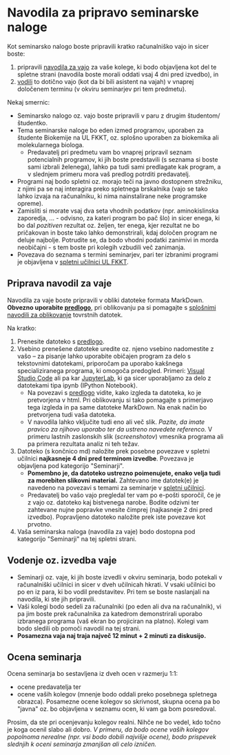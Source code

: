 # Navodila za pripravo seminarske naloge

Kot seminarsko nalogo boste pripravili kratko računalniško vajo in sicer boste:
1. pripravili [navodila za vajo](#priprava-navodil-za-vaje) za vaše kolege, ki bodo objavljena kot del te spletne strani (navodila boste morali oddati vsaj 4 dni pred izvedbo), in
2. [vodili](#vodenje-oz-izvedba-vaje) to dotično vajo (kot da bi bili asistent na vajah) v vnaprej določenem terminu (v okviru seminarjev pri tem predmetu).

Nekaj smernic:
- Seminarsko nalogo oz. vajo boste pripravili v paru z drugim študentom/študentko.
- Tema seminarske naloge bo eden izmed programov, uporaben za študente Biokemije na UL FKKT, oz. splošno uporaben za biokemika ali molekularnega biologa.
  - Predavatelj pri predmetu vam bo vnaprej pripravil seznam potencialnih programov, ki jih boste predstavili (s seznama si boste sami izbrali želenega), lahko pa tudi sami predlagate kak program, a v slednjem primeru mora vaš predlog potrditi predavatelj.
- Programi naj bodo spletni oz. morajo teči na javno dostopnem strežniku, z njimi pa se naj interagira preko spletnega brskalnika (vajo se tako lahko izvaja na računalniku, ki nima nainstalirane neke programske opreme).
- Zamisliti si morate vsaj dva seta vhodnih podatkov (npr. aminokislinska zaporedja, ... - odvisno, za kateri program bo pač šlo) in sicer enega, ki bo dal *pozitiven* rezultat oz. željen, ter enega, kjer rezultat ne bo pričakovan in boste tako lahko demonstrirali, kdaj določen program ne deluje najbolje. Potrudite se, da bodo vhodni podatki zanimivi in morda neobičajni - s tem boste pri kolegih vzbudili več zanimanja.
- Povezava do seznama s termini seminarjev, pari ter izbranimi programi je objavljena v [spletni učilnici UL FKKT](https://ucilnica.fkkt.uni-lj.si/).

## Priprava navodil za vaje

Navodila za vaje boste pripravili v obliki datoteke formata MarkDown. **Obvezno uporabite [predlogo](seminar-predloga.md)**, pri oblikovanju pa si pomagajte s [splošnimi navodili za oblikovanje](../priloge/markdown.md) tovrstnih datotek.

Na kratko:
1. Prenesite datoteko s [predlogo](https://mpavsic.github.io/biokeminfo/_sources/seminar/seminar-predloga.md).
2. Vsebino prenešene datoteke uredite oz. njeno vsebino nadomestite z vašo – za pisanje lahko uporabite običajen program za delo s tekstovnimi datotekami, priporočam pa uporabo kakšnega specializiranega programa, ki omogoča predogled. Primeri: [Visual Studio Code](https://code.visualstudio.com/) ali pa kar [JupyterLab](../priloge/jupyterlab.ipynb), ki ga sicer uporabljamo za delo z datotekami tipa ipynb (IPython Notebook).
   - Na povezavi s [predlogo](seminar-predloga.md) vidite, kako izgleda ta datoteka, ko je pretvorjena v html. Pri oblikovanju si tako pomagajte s primerjavo tega izgleda in pa same datoteke MarkDown. Na enak način bo pretvorjena tudi vaša datoteka.
   - V navodila lahko vključite tudi eno ali več slik. *Pazite, da imate pravico za njihovo uporabo ter da ustreno navedete referenco.* V primeru lastnih zaslonskih slik (*screenshotov*) vmesnika programa ali pa primera rezultata analiz ni teh težav.
3. Datoteko (s končnico md) naložite prek posebne povezave v spletni učilnici **najkasneje 4 dni pred terminom izvedbe**. Povezava je objavljena pod kategorijo "Seminarji".
   - **Pomembno je, da datoteko ustrezno poimenujete, enako velja tudi za morebiten slikovni material.** Zahtevano ime datotek(e) je navedeno na povezavi s temami za seminarje v [spletni učilnici](https://ucilnica.fkkt.uni-lj.si/).
   - Predavatelj bo vašo vajo pregledal ter vam po e-pošti sporočil, če je z vajo oz. datoteko kaj bistvenega narobe. Bodite odzivni ter zahtevane nujne popravke vnesite čimprej (najkasneje 2 dni pred izvedbo). Popravljeno datoteko naložite prek iste povezave kot prvotno.
4. Vaša seminarska naloga (navodila za vaje) bodo dostopna pod kategorijo "Seminarji" na tej spletni strani.

## Vodenje oz. izvedba vaje

- Seminarji oz. vaje, ki jih boste izvedli v okviru seminarja, bodo potekali v računalniški učilnici in sicer v dveh učilnicah hkrati. V vsaki učilnici bo po en iz para, ki bo vodil predstavitev. Pri tem se boste naslanjali na navodila, ki ste jih pripravili.
- Vaši kolegi bodo sedeli za računalniki (po eden ali dva na računalnik), vi pa jim boste prek računalnika za katedrom demonstrirali uporabo izbranega programa (vaš ekran bo projiciran na platno). Kolegi vam bodo sledili ob pomoči navodil na tej strani.
- **Posamezna vaja naj traja največ 12 minut + 2 minuti za diskusijo.**

## Ocena seminarja

Ocena seminarja bo sestavljena iz dveh ocen v razmerju 1:1:
- ocene predavatelja ter
- ocene vaših kolegov (mnenje bodo oddali preko posebnega spletnega obrazca). Posamezne ocene kolegov so skrivnost, skupna ocena pa bo "javna" oz. bo objavljena v seznamu ocen, ki vam ga bom posredoval.

Prosim, da ste pri ocenjevanju kolegov realni. Nihče ne bo vedel, kdo točno je koga ocenil slabo ali dobro. *V primeru, da bodo ocene vaših kolegov popolnoma nerealne (npr. vsi bodo dobili najvišje ocene), bodo prispevek slednjih k oceni seminarja zmanjšan ali celo izničen.*